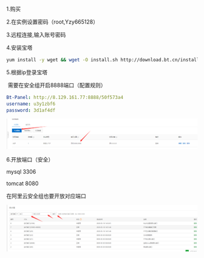 1.购买

2.在实例设置密码（root,Yzy665128）

3.远程连接,输入账号密码

4.安装宝塔

```bash
yum install -y wget && wget -O install.sh http://download.bt.cn/install/install_6.0.sh && bash install.sh
```

5.根据ip登录宝塔

​	需要在安全组开启8888端口（配置规则）

```yaml
Bt-Panel: http://8.129.161.77:8888/50f573a4
username: u3y1zbf6
password: 3d1af4df
```

![1589784396099](服务器部署.assets/1589784396099.png)

6.开放端口（安全）

mysql 3306

tomcat 8080

在阿里云安全组也要开放对应端口

![1589785026478](服务器部署.assets/1589785026478.png)